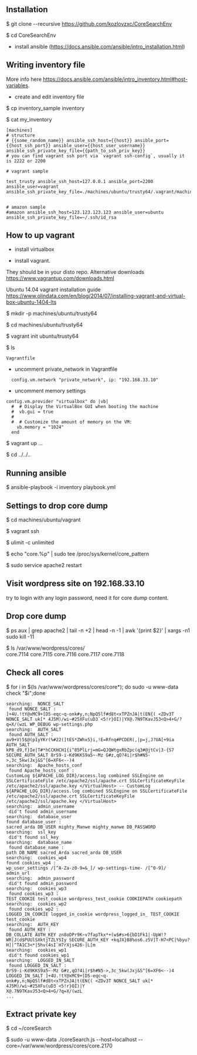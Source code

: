 ## Installation

$ git clone --recursive https://github.com/kozlovzxc/CoreSearchEnv

$ cd CoreSearchEnv

* install ansible (https://docs.ansible.com/ansible/intro_installation.html)

## Writing inventory file

More info here https://docs.ansible.com/ansible/intro_inventory.html#host-variables.

* create and edit inventory file

$ cp inventory_sample inventory

$ cat my_inventory
~~~
[machines]
# structure
# {{some_random_name}} ansible_ssh_host={{host}} ansible_port={{host_ssh_port}} ansible_user={{host_user_username}} ansible_ssh_private_key_file={{path_to_ssh_priv_key}}
# you can find vagrant ssh port via `vagrant ssh-config`, usually it is 2222 or 2200 

# vagrant sample

test_trusty ansible_ssh_host=127.0.0.1 ansible_port=2200 ansible_user=vagrant ansible_ssh_private_key_file=./machines/ubuntu/trusty64/.vagrant/machines/default/virtualbox/private_key


# amazon sample
#amazon ansible_ssh_host=123.123.123.123 ansible_user=ubuntu ansible_ssh_private_key_file=~/.ssh/id_rsa
~~~

## How to up vagrant

* install virtualbox

* install vagrant. 

They should be in your disto repo. Alternative downloads https://www.vagrantup.com/downloads.html

Ubuntu 14.04 vagrant installation guide https://www.olindata.com/en/blog/2014/07/installing-vagrant-and-virtual-box-ubuntu-1404-lts

$ mkdir -p machines/ubuntu/trusty64  

$ cd machines/ubuntu/trusty64

$ vagrant init ubuntu/trusty64

$ ls
~~~
Vagrantfile
~~~

* uncomment private_network in Vagrantfile 
~~~
  config.vm.network "private_network", ip: "192.168.33.10" 
~~~
* uncomment memory settings
~~~
config.vm.provider "virtualbox" do |vb|
  #  # Display the VirtualBox GUI when booting the machine
  #  vb.gui = true
  #  
  #  # Customize the amount of memory on the VM:
    vb.memory = "1024"
  end
~~~

$ vagrant up
...

$ cd ../../..

## Running ansible
$ ansible-playbook -i inventory playbook.yml

## Settings to drop core dump
$ cd machines/ubuntu/vagrant

$ vagrant ssh

$ ulimit -c unlimited

$ echo "core.%p" | sudo tee /proc/sys/kernel/core_pattern

$ sudo service apache2 restart

## Visit wordpress site on 192.168.33.10
try to login with any login password, need it for core dump content.

## Drop core dump

$ ps aux | grep apache2 | tail -n +2 | head -n -1 | awk '{print $2}' | xargs -n1 sudo kill -11

$ ls /var/www/wordpress/cores/ \
core.7114  core.7115  core.7116  core.7117  core.7118

## Check all cores

$ for i in $(ls /var/www/wordpress/cores/core*); do sudo -u www-data check "$i";done 

~~~
searching:  NONCE_SALT  
 found NONCE_SALT : 
]+4U.!tY@xMC9+[D5-eqc~q-onk#y,n;NpQ5lf#d8t<xTPZnJA|t(EN{( <ZDv3T NONCE_SALT uk[* 4J5M)/wi~#25XFu(uD3`<5!r}OI)|YX@.7N9TKavJ53<Q>4+G/?q=X/(wzL WP_DEBUG wp-settings.php
searching:  AUTH_SALT   
 found AUTH_SALT :  
av9+V)5$@(p1yYKr(%#22(]tES*ZWhx5}i,!E=Rfnq#PCDER(,|p=j,J?UA[+9ia AUTH_SALT kP8_d9,f}Ie|T#*hCCKHCH1{i^85PlLrj=mG=QJQWtgxRbZpc(q3#@jtCv|3-{S7 SECURE_AUTH_SALT 8rS9-i-Kd9KKS9a5~-Mz G#z,qO?4i|r$h#N5->,3c_5kw(Jxj&S^[6=XF6<--)4
searching:  Apache_hosts_conf 
 found Apache_hosts_conf :                                                                                                                                           
CustomLog ${APACHE_LOG_DIR}/access.log combined SSLEngine on SSLCertificateFile /etc/apache2/ssl/apache.crt SSLCertificateKeyFile /etc/apache2/ssl/apache.key </VirtualHost> -- CustomLog ${APACHE_LOG_DIR}/access.log combined SSLEngine on SSLCertificateFile /etc/apache2/ssl/apache.crt SSLCertificateKeyFile /etc/apache2/ssl/apache.key </VirtualHost>
searching:  admin_username 
 did't found admin_username 
searching:  database_user                                                                                                                                                                       found database_user :       
sacred_arda DB_USER mighty_Manwe mighty_manwe DB_PASSWORD
searching:  ssl_key     
 did't found ssl_key                                                                                                                                                                           searching:  database_name        
 found database_name :
path DB_NAME sacred_Arda sacred_arda DB_USER
searching:  cookies_wp4                                                                                                                                                                         found cookies_wp4 :   
wp_user_settings /[^A-Za-z0-9=&_]/ wp-settings-time- /[^0-9]/ admin_url
searching:  admin_password 
 did't found admin_password   
searching:  cookies_wp3 
 found cookies_wp3 :               
TEST_COOKIE test_cookie wordpress_test_cookie COOKIEPATH cookiepath
searching:  cookies_wp2 
 found cookies_wp2 :
LOGGED_IN_COOKIE logged_in_cookie wordpress_logged_in_ TEST_COOKIE test_cookie
searching:  AUTH_KEY 
 found AUTH_KEY :
DB_COLLATE AUTH_KEY zn8oDPr9K~v7fapTkx*+(w$#s>6{bD1Fk1|-UpW!?WR|J(d$PUUlSXktjTZLYSIy SECURE_AUTH_KEY +kqJX}B8%os6.z5V]T-H7<PC|%byu?H]|^TA1C3<*|5hv(4sI`H7rXjs426-|L[m
searching:  cookies_wp1 
 did't found cookies_wp1 
searching:  LOGGED_IN_SALT 
 found LOGGED_IN_SALT :
8rS9-i-Kd9KKS9a5~-Mz G#z,qO?4i|r$h#N5->,3c_5kw(Jxj&S^[6=XF6<--)4 LOGGED_IN_SALT ]+4U.!tY@xMC9+[D5-eqc~q-onk#y,n;NpQ5lf#d8t<xTPZnJA|t(EN{( <ZDv3T NONCE_SALT uk[* 4J5M)/wi~#25XFu(uD3`<5!r}OI)|Y
X@.7N9TKavJ53<Q>4+G/?q=X/(wzL
...
~~~

## Extract private key 
$ cd ~/coreSearch

$ sudo -u www-data ./coreSearch.js --host=localhost --core=/var/www/wordpress/cores/core.2170

